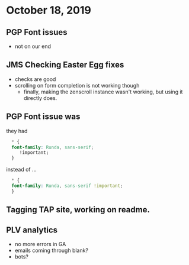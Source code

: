 # October 18, 2019

## PGP Font issues
- not on our end

## JMS Checking Easter Egg fixes
- checks are good
- scrolling on form completion is not working though
  - finally, making the zenscroll instance wasn't working, but using it directly does.

## PGP Font issue was 

they had 

```css
  * {
  font-family: Runda, sans-serif;
     !important;
  }
```
instead of ...

```css
  * {
  font-family: Runda, sans-serif !important;
  }
```

## Tagging TAP site, working on readme.

## PLV analytics
- no more errors in GA
- emails coming through blank?
- bots?

